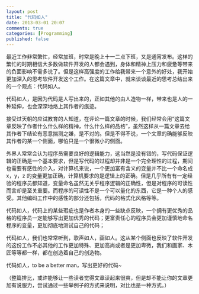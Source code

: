 ```yaml
---
layout: post
title: "代码如人"
date: 2013-03-01 20:07
comments: true
categories: [Programming]
published: false
---
```


最近工作非常繁忙，经常加班，时常是晚上十一二点下班，又是通宵发布。这样的繁忙的时期相信大多数做软件开发的人都会遇到，身体和精神上压力和疲惫等带来的负面影响不需多说了。但是这样高强度的工作给我带来一个意外的好处，我开始更加深入的思考软件开发这个工作。在这篇文章中，就来谈谈最近的思考总结出来的一个观点：代码如人。

代码如人，是因为代码是人写出来的，正如其他的由人造物一样，带来也是人的一种延伸，也会深深地烙上其作者的痕迹。

接受过天朝的应试教育的人知道，在评论一篇文章的时候，我们经常会用“这篇文章反映了作者什么什么样的精神，什么什么样的品格”，虽然这样从一篇文章去给其作者下结论有恶意揣测之嫌，是不对的。但是不得不说，一个文章的确能够反映其作者的某一个侧面，哪怕只是一个很微小的侧面。

外界人常常会认为程序员需要良好的逻辑能力，这当然是没有错的，写代码保证逻辑的正确是一个基本要求，但是写代码的过程却并非是一个完全理性的过程，期间也需要有感性的介入，对计算机来说，一个更加富有含义的变量并不比一个命名成 x，y，z 的变量更加正确，计算机要求的是逻辑上的正确。但是几乎所有有一定经验的程序员都知道，变量命名虽然无关乎程序逻辑的正确性，但是对程序的可读性而言却是至关重要。而程序的可读性不是一个可以量化的东西，它是一种个人的感受。其他编码工作中的感性的部分还包括，代码的格式化风格等等。

代码如人，代码上的某些瑕疵也是作者本身的一些缺点反映，一个拥有更优秀的品格的程序员一定能够写出更加优秀的代码；更富责任心的程序员会更加谨慎地命名程序的变量，更加彻底地测试自己的代码；

代码如人，我们也常常听到，歌声如人，画如人。这从某个侧面也反映了软件开发的这份工作不必其他的工作更加特殊、更加高尚或者是更加卑微，我们和画家、木匠等等都一样，都在创造着自己的创造物。

代码如人，to be a better man，写出更好的代码~

（整篇排比，或许能够让一些读者觉得文章读起来很爽，但是却不能让你的文章更加有说服力，尝试通过一些举例子的方式来说明，对比也是一种方式。）